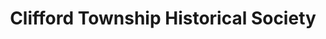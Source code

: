 ---
layout: repo
title: "Clifford Township Historical Society"
id: 13367
permalink: repos/13367/
---